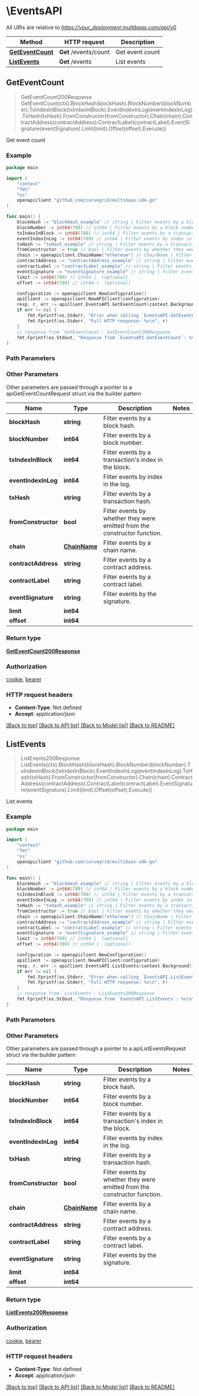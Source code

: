 # \EventsAPI

All URIs are relative to *https://your_deployment.multibaas.com/api/v0*

Method | HTTP request | Description
------------- | ------------- | -------------
[**GetEventCount**](EventsAPI.md#GetEventCount) | **Get** /events/count | Get event count
[**ListEvents**](EventsAPI.md#ListEvents) | **Get** /events | List events



## GetEventCount

> GetEventCount200Response GetEventCount(ctx).BlockHash(blockHash).BlockNumber(blockNumber).TxIndexInBlock(txIndexInBlock).EventIndexInLog(eventIndexInLog).TxHash(txHash).FromConstructor(fromConstructor).Chain(chain).ContractAddress(contractAddress).ContractLabel(contractLabel).EventSignature(eventSignature).Limit(limit).Offset(offset).Execute()

Get event count



### Example

```go
package main

import (
	"context"
	"fmt"
	"os"
	openapiclient "github.com/curvegrid/multibaas-sdk-go"
)

func main() {
	blockHash := "blockHash_example" // string | Filter events by a block hash. (optional)
	blockNumber := int64(789) // int64 | Filter events by a block number. (optional)
	txIndexInBlock := int64(789) // int64 | Filter events by a transaction's index in the block. (optional)
	eventIndexInLog := int64(789) // int64 | Filter events by index in the log. (optional)
	txHash := "txHash_example" // string | Filter events by a transaction hash. (optional)
	fromConstructor := true // bool | Filter events by whether they were emitted from the constructor function. (optional)
	chain := openapiclient.ChainName("ethereum") // ChainName | Filter events by a chain name. (optional)
	contractAddress := "contractAddress_example" // string | Filter events by a contract address. (optional)
	contractLabel := "contractLabel_example" // string | Filter events by a contract label. (optional)
	eventSignature := "eventSignature_example" // string | Filter events by the signature. (optional)
	limit := int64(789) // int64 |  (optional)
	offset := int64(789) // int64 |  (optional)

	configuration := openapiclient.NewConfiguration()
	apiClient := openapiclient.NewAPIClient(configuration)
	resp, r, err := apiClient.EventsAPI.GetEventCount(context.Background()).BlockHash(blockHash).BlockNumber(blockNumber).TxIndexInBlock(txIndexInBlock).EventIndexInLog(eventIndexInLog).TxHash(txHash).FromConstructor(fromConstructor).Chain(chain).ContractAddress(contractAddress).ContractLabel(contractLabel).EventSignature(eventSignature).Limit(limit).Offset(offset).Execute()
	if err != nil {
		fmt.Fprintf(os.Stderr, "Error when calling `EventsAPI.GetEventCount``: %v\n", err)
		fmt.Fprintf(os.Stderr, "Full HTTP response: %v\n", r)
	}
	// response from `GetEventCount`: GetEventCount200Response
	fmt.Fprintf(os.Stdout, "Response from `EventsAPI.GetEventCount`: %v\n", resp)
}
```

### Path Parameters



### Other Parameters

Other parameters are passed through a pointer to a apiGetEventCountRequest struct via the builder pattern


Name | Type | Description  | Notes
------------- | ------------- | ------------- | -------------
 **blockHash** | **string** | Filter events by a block hash. | 
 **blockNumber** | **int64** | Filter events by a block number. | 
 **txIndexInBlock** | **int64** | Filter events by a transaction&#39;s index in the block. | 
 **eventIndexInLog** | **int64** | Filter events by index in the log. | 
 **txHash** | **string** | Filter events by a transaction hash. | 
 **fromConstructor** | **bool** | Filter events by whether they were emitted from the constructor function. | 
 **chain** | [**ChainName**](ChainName.md) | Filter events by a chain name. | 
 **contractAddress** | **string** | Filter events by a contract address. | 
 **contractLabel** | **string** | Filter events by a contract label. | 
 **eventSignature** | **string** | Filter events by the signature. | 
 **limit** | **int64** |  | 
 **offset** | **int64** |  | 

### Return type

[**GetEventCount200Response**](GetEventCount200Response.md)

### Authorization

[cookie](../README.md#cookie), [bearer](../README.md#bearer)

### HTTP request headers

- **Content-Type**: Not defined
- **Accept**: application/json

[[Back to top]](#) [[Back to API list]](../README.md#documentation-for-api-endpoints)
[[Back to Model list]](../README.md#documentation-for-models)
[[Back to README]](../README.md)


## ListEvents

> ListEvents200Response ListEvents(ctx).BlockHash(blockHash).BlockNumber(blockNumber).TxIndexInBlock(txIndexInBlock).EventIndexInLog(eventIndexInLog).TxHash(txHash).FromConstructor(fromConstructor).Chain(chain).ContractAddress(contractAddress).ContractLabel(contractLabel).EventSignature(eventSignature).Limit(limit).Offset(offset).Execute()

List events



### Example

```go
package main

import (
	"context"
	"fmt"
	"os"
	openapiclient "github.com/curvegrid/multibaas-sdk-go"
)

func main() {
	blockHash := "blockHash_example" // string | Filter events by a block hash. (optional)
	blockNumber := int64(789) // int64 | Filter events by a block number. (optional)
	txIndexInBlock := int64(789) // int64 | Filter events by a transaction's index in the block. (optional)
	eventIndexInLog := int64(789) // int64 | Filter events by index in the log. (optional)
	txHash := "txHash_example" // string | Filter events by a transaction hash. (optional)
	fromConstructor := true // bool | Filter events by whether they were emitted from the constructor function. (optional)
	chain := openapiclient.ChainName("ethereum") // ChainName | Filter events by a chain name. (optional)
	contractAddress := "contractAddress_example" // string | Filter events by a contract address. (optional)
	contractLabel := "contractLabel_example" // string | Filter events by a contract label. (optional)
	eventSignature := "eventSignature_example" // string | Filter events by the signature. (optional)
	limit := int64(789) // int64 |  (optional)
	offset := int64(789) // int64 |  (optional)

	configuration := openapiclient.NewConfiguration()
	apiClient := openapiclient.NewAPIClient(configuration)
	resp, r, err := apiClient.EventsAPI.ListEvents(context.Background()).BlockHash(blockHash).BlockNumber(blockNumber).TxIndexInBlock(txIndexInBlock).EventIndexInLog(eventIndexInLog).TxHash(txHash).FromConstructor(fromConstructor).Chain(chain).ContractAddress(contractAddress).ContractLabel(contractLabel).EventSignature(eventSignature).Limit(limit).Offset(offset).Execute()
	if err != nil {
		fmt.Fprintf(os.Stderr, "Error when calling `EventsAPI.ListEvents``: %v\n", err)
		fmt.Fprintf(os.Stderr, "Full HTTP response: %v\n", r)
	}
	// response from `ListEvents`: ListEvents200Response
	fmt.Fprintf(os.Stdout, "Response from `EventsAPI.ListEvents`: %v\n", resp)
}
```

### Path Parameters



### Other Parameters

Other parameters are passed through a pointer to a apiListEventsRequest struct via the builder pattern


Name | Type | Description  | Notes
------------- | ------------- | ------------- | -------------
 **blockHash** | **string** | Filter events by a block hash. | 
 **blockNumber** | **int64** | Filter events by a block number. | 
 **txIndexInBlock** | **int64** | Filter events by a transaction&#39;s index in the block. | 
 **eventIndexInLog** | **int64** | Filter events by index in the log. | 
 **txHash** | **string** | Filter events by a transaction hash. | 
 **fromConstructor** | **bool** | Filter events by whether they were emitted from the constructor function. | 
 **chain** | [**ChainName**](ChainName.md) | Filter events by a chain name. | 
 **contractAddress** | **string** | Filter events by a contract address. | 
 **contractLabel** | **string** | Filter events by a contract label. | 
 **eventSignature** | **string** | Filter events by the signature. | 
 **limit** | **int64** |  | 
 **offset** | **int64** |  | 

### Return type

[**ListEvents200Response**](ListEvents200Response.md)

### Authorization

[cookie](../README.md#cookie), [bearer](../README.md#bearer)

### HTTP request headers

- **Content-Type**: Not defined
- **Accept**: application/json

[[Back to top]](#) [[Back to API list]](../README.md#documentation-for-api-endpoints)
[[Back to Model list]](../README.md#documentation-for-models)
[[Back to README]](../README.md)

